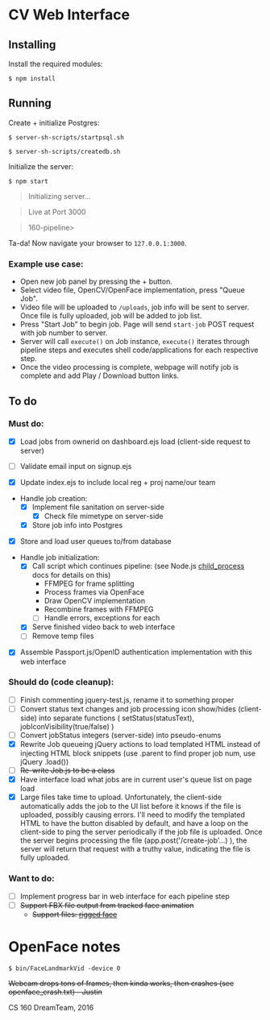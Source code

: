 # CV Web Interface

## Installing

Install the required modules:

`$ npm install`

## Running

Create + initialize Postgres:

`$ server-sh-scripts/startpsql.sh`

`$ server-sh-scripts/createdb.sh`

Initialize the server:

`$ npm start`

>Initializing server...

> Live at Port 3000

>

> 160-pipeline>

Ta-da! Now navigate your browser to `127.0.0.1:3000`.

### Example use case:
- Open new job panel by pressing the + button.
- Select video file, OpenCV/OpenFace implementation, press "Queue Job".
- Video file will be uploaded to `/uploads`, job info will be sent to server. Once file is fully uploaded, job will be added to job list.
- Press "Start Job" to begin job. Page will send `start-job` POST request with job number to server.
- Server will call `execute()` on Job instance, `execute()` iterates through pipeline steps and executes shell code/applications for each respective step.
- Once the video processing is complete, webpage will notify job is complete and add Play / Download button links.

## To do

### Must do:


- [x] Load jobs from ownerid on dashboard.ejs load (client-side request to server)

- [ ] Validate email input on signup.ejs

- [x] Update index.ejs to include local reg + proj name/our team

- Handle job creation:
  - [x] Implement file sanitation on server-side
    - [x] Check file mimetype on server-side
  - [x] Store job info into Postgres

- [x] Store and load user queues to/from database

- Handle job initialization:
  - [x] Call script which continues pipeline: (see Node.js [child_process](https://nodejs.org/api/child_process.html) docs for details on this)
      - FFMPEG for frame splitting
      - Process frames via OpenFace
      - Draw OpenCV implementation
      - Recombine frames with FFMPEG
      - [ ] Handle errors, exceptions for each
  - [x] Serve finished video back to web interface
  - [ ] Remove temp files

- [x] Assemble Passport.js/OpenID authentication implementation with this web interface

### Should do (code cleanup):

- [ ] Finish commenting jquery-test.js, rename it to something proper
- [ ] Convert status text changes and job processing icon show/hides (client-side) into separate functions ( setStatus(statusText), jobIconVisibility(true/false) )
- [ ] Convert jobStatus integers (server-side) into pseudo-enums
- [x] Rewrite Job queueing jQuery actions to load templated HTML instead of injecting HTML block snippets (use .parent to find proper job num, use jQuery .load())
- [ ] ~~Re-write Job.js to be a class~~
- [x] Have interface load what jobs are in current user's queue list on page load
- [x] Large files take time to upload. Unfortunately, the client-side automatically adds the job to the UI list before it knows if the file is uploaded, possibly causing errors. I'll need to modify the templated HTML to have the button disabled by default, and have a loop on the client-side to ping the server periodically if the job file is uploaded. Once the server begins processing the file (app.post('/create-job'...) ), the server will return that request with a truthy value, indicating the file is fully uploaded.

### Want to do:

- [ ] Implement progress bar in web interface for each pipeline step
- [ ] ~~Support FBX file output from tracked face animation~~
  - ~~Support files: [rigged face](http://www.turbosquid.com/FullPreview/Index.cfm/ID/341150)~~

# OpenFace notes

`$ bin/FaceLandmarkVid -device 0`

~~Webcam drops tons of frames, then kinda works, then crashes (see openface_crash.txt) - Justin~~


CS 160 DreamTeam, 2016
